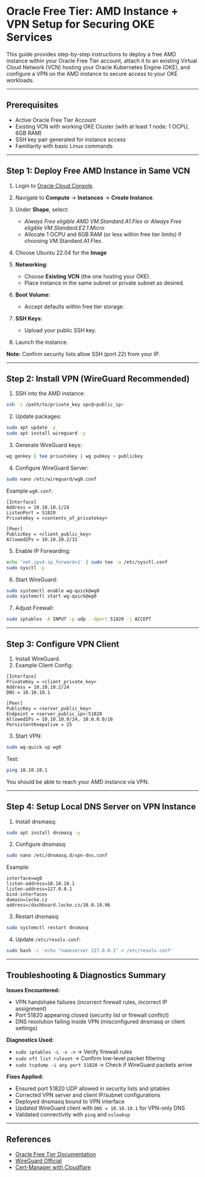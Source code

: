 
# Oracle Free Tier: AMD Instance + VPN Setup for Securing OKE Services

This guide provides step-by-step instructions to deploy a free AMD instance within your Oracle Free Tier account, attach it to an existing Virtual Cloud Network (VCN) hosting your Oracle Kubernetes Engine (OKE), and configure a VPN on the AMD instance to secure access to your OKE workloads.

---

## Prerequisites

- Active Oracle Free Tier Account
- Existing VCN with working OKE Cluster (with at least 1 node: 1 OCPU, 6GB RAM)
- SSH key pair generated for instance access
- Familiarity with basic Linux commands

---

## Step 1: Deploy Free AMD Instance in Same VCN

1. Login to [Oracle Cloud Console](https://cloud.oracle.com/).
2. Navigate to **Compute** → **Instances** → **Create Instance**.
3. Under **Shape**, select:
   - *Always Free eligible AMD VM.Standard.A1.Flex* or *Always Free eligible VM.Standard.E2.1.Micro*
   - Allocate 1 OCPU and 6GB RAM (or less within free tier limits) if choosing VM.Standard.A1.Flex.
4. Choose Ubuntu 22.04 for the **Image**

5. **Networking**:
   - Choose **Existing VCN** (the one hosting your OKE).
   - Place instance in the same subnet or private subnet as desired.
6. **Boot Volume**:
   - Accept defaults within free tier storage.
7. **SSH Keys**:
   - Upload your public SSH key.
8. Launch the instance.

**Note:** Confirm security lists allow SSH (port 22) from your IP.

---

## Step 2: Install VPN (WireGuard Recommended)

1. SSH into the AMD instance:

```bash
ssh -i /path/to/private_key opc@<public_ip>
```

2. Update packages:

```bash
sudo apt update -y
sudo apt install wireguard -y
```

3. Generate WireGuard keys:

```bash
wg genkey | tee privatekey | wg pubkey > publickey
```

4. Configure WireGuard Server:

```bash
sudo nano /etc/wireguard/wg0.conf
```

Example `wg0.conf`:

```
[Interface]
Address = 10.10.10.1/24
ListenPort = 51820
PrivateKey = <contents_of_privatekey>

[Peer]
PublicKey = <client_public_key>
AllowedIPs = 10.10.10.2/32
```

5. Enable IP Forwarding:

```bash
echo 'net.ipv4.ip_forward=1' | sudo tee -a /etc/sysctl.conf
sudo sysctl -p
```

6. Start WireGuard:

```bash
sudo systemctl enable wg-quick@wg0
sudo systemctl start wg-quick@wg0
```

7. Adjust Firewall:

```bash
sudo iptables -A INPUT -p udp --dport 51820 -j ACCEPT
```

---

## Step 3: Configure VPN Client

1. Install WireGuard.
2. Example Client Config:

```
[Interface]
PrivateKey = <client_private_key>
Address = 10.10.10.2/24
DNS = 10.10.10.1

[Peer]
PublicKey = <server_public_key>
Endpoint = <server_public_ip>:51820
AllowedIPs = 10.10.10.0/24, 10.0.0.0/16
PersistentKeepalive = 25
```

3. Start VPN:

```bash
sudo wg-quick up wg0
```

Test:

```bash
ping 10.10.10.1
```

You should be able to reach your AMD instance via VPN.

---

## Step 4: Setup Local DNS Server on VPN Instance

1. Install dnsmasq:

```bash
sudo apt install dnsmasq -y
```

2. Configure dnsmasq:

```bash
sudo nano /etc/dnsmasq.d/vpn-dns.conf
```

Example:

```
interface=wg0
listen-address=10.10.10.1
listen-address=127.0.0.1
bind-interfaces
domain=locke.cz
address=/dashboard.locke.cz/10.0.10.96
```

3. Restart dnsmasq:

```bash
sudo systemctl restart dnsmasq
```

4. Update `/etc/resolv.conf`:

```bash
sudo bash -c 'echo "nameserver 127.0.0.1" > /etc/resolv.conf'
```

---

## Troubleshooting & Diagnostics Summary

**Issues Encountered:**
- VPN handshake failures (incorrect firewall rules, incorrect IP assignment)
- Port 51820 appearing closed (security list or firewall conflict)
- DNS resolution failing inside VPN (misconfigured dnsmasq or client settings)

**Diagnostics Used:**
- `sudo iptables -L -v -n` → Verify firewall rules
- `sudo nft list ruleset` → Confirm low-level packet filtering
- `sudo tcpdump -i any port 51820` → Check if WireGuard packets arrive

**Fixes Applied:**
- Ensured port 51820 UDP allowed in security lists and iptables
- Corrected VPN server and client IP/subnet configurations
- Deployed dnsmasq bound to VPN interface
- Updated WireGuard client with `DNS = 10.10.10.1` for VPN-only DNS
- Validated connectivity with `ping` and `nslookup`

---

## References

- [Oracle Free Tier Documentation](https://www.oracle.com/cloud/free/)
- [WireGuard Official](https://www.wireguard.com/install/)
- [Cert-Manager with Cloudflare](https://cert-manager.io/docs/configuration/acme/dns01/cloudflare/)

